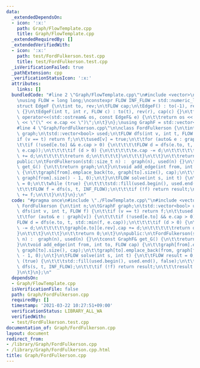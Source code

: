 ```yaml
---
data:
  _extendedDependsOn:
  - icon: ':x:'
    path: Graph/FlowTemplate.cpp
    title: Graph/FlowTemplate.cpp
  _extendedRequiredBy: []
  _extendedVerifiedWith:
  - icon: ':x:'
    path: test/FordFulkerson.test.cpp
    title: test/FordFulkerson.test.cpp
  _isVerificationFailed: true
  _pathExtension: cpp
  _verificationStatusIcon: ':x:'
  attributes:
    links: []
  bundledCode: "#line 2 \"Graph/FlowTemplate.cpp\"\n#include <vector>\n#include <limits>\n\
    \nusing FLOW = long long;\nconstexpr FLOW INF_FLOW = std::numeric_limits<FLOW>::max();\n\
    struct EdgeF {\n\tint to, rev;\n\tFLOW cap;\n\tEdgeF() : to(-1), rev(-1), cap(-1)\
    \ {}\n\tEdgeF(int t, int r, FLOW c) : to(t), rev(r), cap(c) {}\n\tfriend std::ostream&\
    \ operator<<(std::ostream& os, const EdgeF& e) {\n\t\treturn os << \"->\" << e.to\
    \ << \"(\" << e.cap << \")\";\n\t}\n};\nusing GraphF = std::vector<std::vector<EdgeF>>;\n\
    #line 4 \"Graph/FordFulkerson.cpp\"\n\nclass FordFulkerson {\n\tint n;\n\tGraphF\
    \ graph;\n\tstd::vector<bool> used;\n\tFLOW dfs(int v, int t, FLOW f) {\n\t\t\
    if (v == t) return f;\n\t\tused[v] = true;\n\t\tfor (auto& e : graph[v]) {\n\t\
    \t\tif (!used[e.to] && e.cap > 0) {\n\t\t\t\tFLOW d = dfs(e.to, t, std::min(f,\
    \ e.cap));\n\t\t\t\tif (d > 0) {\n\t\t\t\t\te.cap -= d;\n\t\t\t\t\tgraph[e.to][e.rev].cap\
    \ += d;\n\t\t\t\t\treturn d;\n\t\t\t\t}\n\t\t\t}\n\t\t}\n\t\treturn 0;\n\t}\n\n\
    public:\n\tFordFulkerson(std::size_t n) :  graph(n), used(n) {}\n\tconst GraphF&\
    \ get_G() {\n\t\treturn graph;\n\t}\n\tvoid add_edge(int from, int to, FLOW cap)\
    \ {\n\t\tgraph[from].emplace_back(to, graph[to].size(), cap);\n\t\tgraph[to].emplace_back(from,\
    \ graph[from].size() - 1, 0);\n\t}\n\tFLOW solve(int s, int t) {\n\t\tFLOW result\
    \ = 0;\n\t\twhile (true) {\n\t\t\tstd::fill(used.begin(), used.end(), false);\n\
    \t\t\tFLOW f = dfs(s, t, INF_FLOW);\n\t\t\tif (!f) return result;\n\t\t\tresult\
    \ += f;\n\t\t}\n\t}\n};\n"
  code: "#pragma once\n#include \"./FlowTemplate.cpp\"\n#include <vector>\n\nclass\
    \ FordFulkerson {\n\tint n;\n\tGraphF graph;\n\tstd::vector<bool> used;\n\tFLOW\
    \ dfs(int v, int t, FLOW f) {\n\t\tif (v == t) return f;\n\t\tused[v] = true;\n\
    \t\tfor (auto& e : graph[v]) {\n\t\t\tif (!used[e.to] && e.cap > 0) {\n\t\t\t\t\
    FLOW d = dfs(e.to, t, std::min(f, e.cap));\n\t\t\t\tif (d > 0) {\n\t\t\t\t\te.cap\
    \ -= d;\n\t\t\t\t\tgraph[e.to][e.rev].cap += d;\n\t\t\t\t\treturn d;\n\t\t\t\t\
    }\n\t\t\t}\n\t\t}\n\t\treturn 0;\n\t}\n\npublic:\n\tFordFulkerson(std::size_t\
    \ n) :  graph(n), used(n) {}\n\tconst GraphF& get_G() {\n\t\treturn graph;\n\t\
    }\n\tvoid add_edge(int from, int to, FLOW cap) {\n\t\tgraph[from].emplace_back(to,\
    \ graph[to].size(), cap);\n\t\tgraph[to].emplace_back(from, graph[from].size()\
    \ - 1, 0);\n\t}\n\tFLOW solve(int s, int t) {\n\t\tFLOW result = 0;\n\t\twhile\
    \ (true) {\n\t\t\tstd::fill(used.begin(), used.end(), false);\n\t\t\tFLOW f =\
    \ dfs(s, t, INF_FLOW);\n\t\t\tif (!f) return result;\n\t\t\tresult += f;\n\t\t\
    }\n\t}\n};\n"
  dependsOn:
  - Graph/FlowTemplate.cpp
  isVerificationFile: false
  path: Graph/FordFulkerson.cpp
  requiredBy: []
  timestamp: '2021-03-22 10:27:51+09:00'
  verificationStatus: LIBRARY_ALL_WA
  verifiedWith:
  - test/FordFulkerson.test.cpp
documentation_of: Graph/FordFulkerson.cpp
layout: document
redirect_from:
- /library/Graph/FordFulkerson.cpp
- /library/Graph/FordFulkerson.cpp.html
title: Graph/FordFulkerson.cpp
---
```

